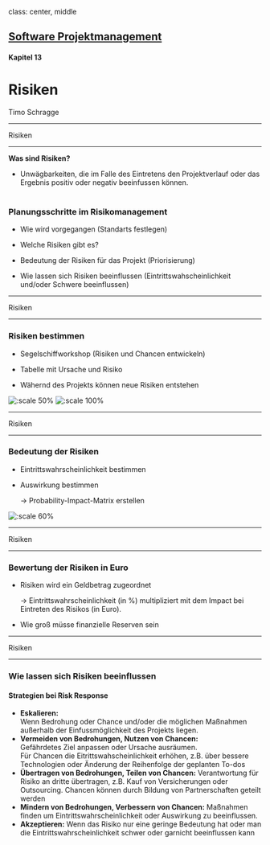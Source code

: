 
class: center, middle

## [Software Projektmanagement](index.html)

#### Kapitel 13

# Risiken
Timo Schragge

---
Risiken

----

**Was sind Risiken?**

* Unwägbarkeiten, die im Falle des Eintretens den Projektverlauf oder das
Ergebnis positiv oder negativ beeinfussen können.
</br></br>

### Planungsschritte im Risikomanagement

* Wie wird vorgegangen (Standarts festlegen)

* Welche Risiken gibt es?

* Bedeutung der Risiken für das Projekt (Priorisierung)

* Wie lassen sich Risiken beeinflussen (Eintrittswahscheinlichkeit und/oder Schwere beeinflussen)


---
Risiken

----

### Risiken bestimmen

* Segelschiffworkshop (Risiken und Chancen entwickeln)

* Tabelle mit Ursache und Risiko

* Wähernd des Projekts können neue Risiken entstehen

![:scale 50%](media/Segelschiff.PNG)
![:scale 100%](media/TabelleUW.PNG)

---
Risiken

----
### Bedeutung der Risiken
* Eintrittswahrscheinlichkeit bestimmen

* Auswirkung bestimmen

    -> Probability-Impact-Matrix erstellen

![:scale 60%](media/ProbabilityImpactMatrix.PNG)

---
Risiken

----
### Bewertung der Risiken in Euro
* Risiken wird ein Geldbetrag zugeordnet

    -> Eintrittswahrscheinlichkeit (in %) multipliziert mit dem Impact bei Eintreten des Risikos (in Euro).

* Wie groß müsse finanzielle Reserven sein

---
Risiken

----

### Wie lassen sich Risiken beeinflussen 

#### Strategien bei Risk Response

* **Eskalieren:**</br>
Wenn Bedrohung oder Chance und/oder die möglichen Maßnahmen außerhalb der Einfussmöglichkeit des Projekts liegen.
* **Vermeiden von Bedrohungen, Nutzen von Chancen:** </br>Gefährdetes Ziel anpassen oder Ursache ausräumen. </br>
Für Chancen die Eitrittswahscheinlichkeit erhöhen, z.B. über bessere Technologien oder Änderung der Reihenfolge der geplanten To-dos
* **Übertragen von Bedrohungen, Teilen von Chancen:**
Verantwortung für Risiko an dritte übertragen, z.B. Kauf von Versicherungen oder Outsourcing.
Chancen können durch Bildung von Partnerschaften geteilt werden
* **Mindern von Bedrohungen, Verbessern von Chancen:**
Maßnahmen finden um Eintrittswahrscheinlichkeit oder Auswirkung zu beeinflussen.
* **Akzeptieren:**
Wenn das Risiko nur eine geringe Bedeutung hat oder man die Eintrittswahrscheinlichkeit schwer oder garnicht beeinflussen kann